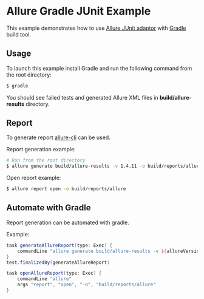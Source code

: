 # Allure Gradle JUnit Example
This example demonstrates how to use [Allure JUnit adaptor](https://github.com/allure-framework/allure-core/wiki/JUnit) with [Gradle](http://www.gradle.org/) build tool.

## Usage
To launch this example install Gradle and run the following command from the root directory:
```bash
$ gradle
```
You should see failed tests and generated Allure XML files in **build/allure-results** directory.  

## Report
To generate report [allure-cli](https://github.com/allure-framework/allure-cli) can be used.

Report generation example:
```bash
# Run from the root directory
$ allure generate build/allure-results -v 1.4.11 -o build/reports/allure
```

Open report example:
```bash
$ allure report open -o build/reports/allure
```

## Automate with Gradle

Report generation can be automated with gradle.

Example:
```groovy
task generateAllureReport(type: Exec) {
    commandLine "allure generate build/allure-results -v ${allureVersion} -o build/reports/allure"
}
test.finalizedBy(generateAllureReport)

task openAllureReport(type: Exec) {
    commandLine "allure"
    args "report", "open", "-o", "build/reports/allure"
}


```
